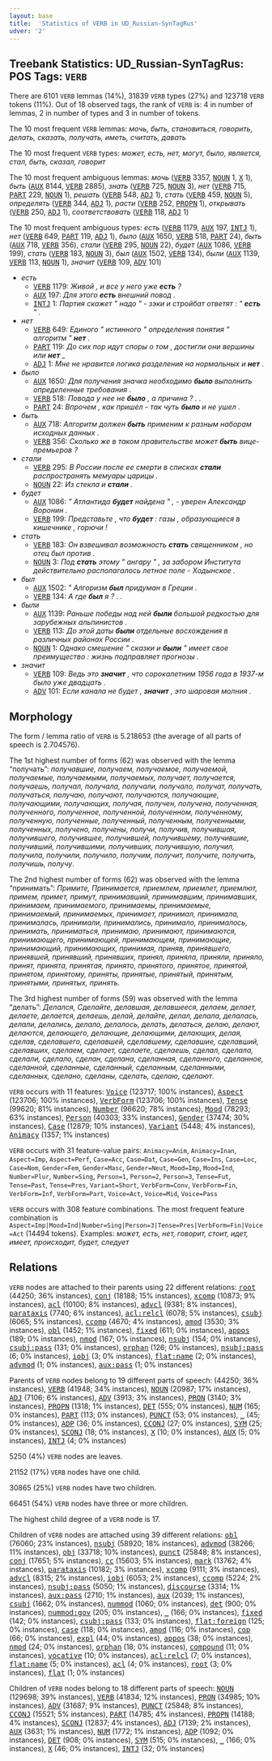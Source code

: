 ```yaml
---
layout: base
title:  'Statistics of VERB in UD_Russian-SynTagRus'
udver: '2'
---
```


## Treebank Statistics: UD_Russian-SynTagRus: POS Tags: `VERB`

There are 6101 `VERB` lemmas (14%), 31839 `VERB` types (27%) and 123718 `VERB` tokens (11%).
Out of 18 observed tags, the rank of `VERB` is: 4 in number of lemmas, 2 in number of types and 3 in number of tokens.

The 10 most frequent `VERB` lemmas: <em>мочь, быть, становиться, говорить, делать, сказать, получать, иметь, считать, давать</em>

The 10 most frequent `VERB` types:  <em>может, есть, нет, могут, было, является, стал, быть, сказал, говорит</em>

The 10 most frequent ambiguous lemmas: <em>мочь</em> (<tt><a href="ru_syntagrus-pos-VERB.html">VERB</a></tt> 3357, <tt><a href="ru_syntagrus-pos-NOUN.html">NOUN</a></tt> 1, <tt><a href="ru_syntagrus-pos-X.html">X</a></tt> 1), <em>быть</em> (<tt><a href="ru_syntagrus-pos-AUX.html">AUX</a></tt> 8144, <tt><a href="ru_syntagrus-pos-VERB.html">VERB</a></tt> 2885), <em>знать</em> (<tt><a href="ru_syntagrus-pos-VERB.html">VERB</a></tt> 725, <tt><a href="ru_syntagrus-pos-NOUN.html">NOUN</a></tt> 3), <em>нет</em> (<tt><a href="ru_syntagrus-pos-VERB.html">VERB</a></tt> 715, <tt><a href="ru_syntagrus-pos-PART.html">PART</a></tt> 229, <tt><a href="ru_syntagrus-pos-NOUN.html">NOUN</a></tt> 1), <em>решать</em> (<tt><a href="ru_syntagrus-pos-VERB.html">VERB</a></tt> 548, <tt><a href="ru_syntagrus-pos-ADJ.html">ADJ</a></tt> 1), <em>стать</em> (<tt><a href="ru_syntagrus-pos-VERB.html">VERB</a></tt> 459, <tt><a href="ru_syntagrus-pos-NOUN.html">NOUN</a></tt> 5), <em>определять</em> (<tt><a href="ru_syntagrus-pos-VERB.html">VERB</a></tt> 344, <tt><a href="ru_syntagrus-pos-ADJ.html">ADJ</a></tt> 1), <em>расти</em> (<tt><a href="ru_syntagrus-pos-VERB.html">VERB</a></tt> 252, <tt><a href="ru_syntagrus-pos-PROPN.html">PROPN</a></tt> 1), <em>открывать</em> (<tt><a href="ru_syntagrus-pos-VERB.html">VERB</a></tt> 250, <tt><a href="ru_syntagrus-pos-ADJ.html">ADJ</a></tt> 1), <em>соответствовать</em> (<tt><a href="ru_syntagrus-pos-VERB.html">VERB</a></tt> 118, <tt><a href="ru_syntagrus-pos-ADJ.html">ADJ</a></tt> 1)

The 10 most frequent ambiguous types:  <em>есть</em> (<tt><a href="ru_syntagrus-pos-VERB.html">VERB</a></tt> 1179, <tt><a href="ru_syntagrus-pos-AUX.html">AUX</a></tt> 197, <tt><a href="ru_syntagrus-pos-INTJ.html">INTJ</a></tt> 1), <em>нет</em> (<tt><a href="ru_syntagrus-pos-VERB.html">VERB</a></tt> 649, <tt><a href="ru_syntagrus-pos-PART.html">PART</a></tt> 119, <tt><a href="ru_syntagrus-pos-ADJ.html">ADJ</a></tt> 1), <em>было</em> (<tt><a href="ru_syntagrus-pos-AUX.html">AUX</a></tt> 1650, <tt><a href="ru_syntagrus-pos-VERB.html">VERB</a></tt> 518, <tt><a href="ru_syntagrus-pos-PART.html">PART</a></tt> 24), <em>быть</em> (<tt><a href="ru_syntagrus-pos-AUX.html">AUX</a></tt> 718, <tt><a href="ru_syntagrus-pos-VERB.html">VERB</a></tt> 356), <em>стали</em> (<tt><a href="ru_syntagrus-pos-VERB.html">VERB</a></tt> 295, <tt><a href="ru_syntagrus-pos-NOUN.html">NOUN</a></tt> 22), <em>будет</em> (<tt><a href="ru_syntagrus-pos-AUX.html">AUX</a></tt> 1086, <tt><a href="ru_syntagrus-pos-VERB.html">VERB</a></tt> 199), <em>стать</em> (<tt><a href="ru_syntagrus-pos-VERB.html">VERB</a></tt> 183, <tt><a href="ru_syntagrus-pos-NOUN.html">NOUN</a></tt> 3), <em>был</em> (<tt><a href="ru_syntagrus-pos-AUX.html">AUX</a></tt> 1502, <tt><a href="ru_syntagrus-pos-VERB.html">VERB</a></tt> 134), <em>были</em> (<tt><a href="ru_syntagrus-pos-AUX.html">AUX</a></tt> 1139, <tt><a href="ru_syntagrus-pos-VERB.html">VERB</a></tt> 113, <tt><a href="ru_syntagrus-pos-NOUN.html">NOUN</a></tt> 1), <em>значит</em> (<tt><a href="ru_syntagrus-pos-VERB.html">VERB</a></tt> 109, <tt><a href="ru_syntagrus-pos-ADV.html">ADV</a></tt> 101)


* <em>есть</em>
  * <tt><a href="ru_syntagrus-pos-VERB.html">VERB</a></tt> 1179: <em>Живой , и все у него уже <b>есть</b> ?</em>
  * <tt><a href="ru_syntagrus-pos-AUX.html">AUX</a></tt> 197: <em>Для этого <b>есть</b> внешний повод .</em>
  * <tt><a href="ru_syntagrus-pos-INTJ.html">INTJ</a></tt> 1: <em>Партия скажет " надо " - зэки и стройбат ответят : " <b>есть</b> " .</em>
* <em>нет</em>
  * <tt><a href="ru_syntagrus-pos-VERB.html">VERB</a></tt> 649: <em>Единого " истинного " определения понятия " алгоритм " <b>нет</b> .</em>
  * <tt><a href="ru_syntagrus-pos-PART.html">PART</a></tt> 119: <em>До сих пор идут споры о том , достигли они вершины или <b>нет</b> _</em>
  * <tt><a href="ru_syntagrus-pos-ADJ.html">ADJ</a></tt> 1: <em>Мне не нравится логика разделения на нормальных и <b>нет</b> .</em>
* <em>было</em>
  * <tt><a href="ru_syntagrus-pos-AUX.html">AUX</a></tt> 1650: <em>Для получения значка необходимо <b>было</b> выполнить определенные требования .</em>
  * <tt><a href="ru_syntagrus-pos-VERB.html">VERB</a></tt> 518: <em>Повода у нее не <b>было</b> , а причина ? . .</em>
  * <tt><a href="ru_syntagrus-pos-PART.html">PART</a></tt> 24: <em>Впрочем , как пришел - так чуть <b>было</b> и не ушел .</em>
* <em>быть</em>
  * <tt><a href="ru_syntagrus-pos-AUX.html">AUX</a></tt> 718: <em>Алгоритм должен <b>быть</b> применим к разным наборам исходных данных .</em>
  * <tt><a href="ru_syntagrus-pos-VERB.html">VERB</a></tt> 356: <em>Сколько же в таком правительстве может <b>быть</b> вице-премьеров ?</em>
* <em>стали</em>
  * <tt><a href="ru_syntagrus-pos-VERB.html">VERB</a></tt> 295: <em>В России после ее смерти в списках <b>стали</b> распространять мемуары царицы .</em>
  * <tt><a href="ru_syntagrus-pos-NOUN.html">NOUN</a></tt> 22: <em>Из стекла и <b>стали</b> .</em>
* <em>будет</em>
  * <tt><a href="ru_syntagrus-pos-AUX.html">AUX</a></tt> 1086: <em>" Атлантида <b>будет</b> найдена " , - уверен Александр Воронин .</em>
  * <tt><a href="ru_syntagrus-pos-VERB.html">VERB</a></tt> 199: <em>Представьте , что <b>будет</b> : газы , образующиеся в кишечнике , горючи !</em>
* <em>стать</em>
  * <tt><a href="ru_syntagrus-pos-VERB.html">VERB</a></tt> 183: <em>Он взвешивал возможность <b>стать</b> священником , но отец был против .</em>
  * <tt><a href="ru_syntagrus-pos-NOUN.html">NOUN</a></tt> 3: <em>Под <b>стать</b> этому " ангару " , за забором Института действительно располагалось летное поле - Ходынское .</em>
* <em>был</em>
  * <tt><a href="ru_syntagrus-pos-AUX.html">AUX</a></tt> 1502: <em>" Алгоризм <b>был</b> придуман в Греции .</em>
  * <tt><a href="ru_syntagrus-pos-VERB.html">VERB</a></tt> 134: <em>А где <b>был</b> я ? . .</em>
* <em>были</em>
  * <tt><a href="ru_syntagrus-pos-AUX.html">AUX</a></tt> 1139: <em>Раньше победы над ней <b>были</b> большой редкостью для зарубежных альпинистов .</em>
  * <tt><a href="ru_syntagrus-pos-VERB.html">VERB</a></tt> 113: <em>До этой даты <b>были</b> отдельные восхождения в различных районах России .</em>
  * <tt><a href="ru_syntagrus-pos-NOUN.html">NOUN</a></tt> 1: <em>Однако смешение " сказки и <b>были</b> " имеет свое преимущество : жизнь подправляет прогнозы .</em>
* <em>значит</em>
  * <tt><a href="ru_syntagrus-pos-VERB.html">VERB</a></tt> 109: <em>Ведь это <b>значит</b> , что сорокалетним 1956 года в 1937-м было уже двадцать .</em>
  * <tt><a href="ru_syntagrus-pos-ADV.html">ADV</a></tt> 101: <em>Если канала не будет , <b>значит</b> , это шаровая молния .</em>

## Morphology

The form / lemma ratio of `VERB` is 5.218653 (the average of all parts of speech is 2.704576).

The 1st highest number of forms (62) was observed with the lemma “получать”: <em>получавшие, получаем, получаемое, получаемой, получаемые, получаемыми, получаемых, получает, получается, получаешь, получал, получала, получали, получало, получат, получать, получаться, получаю, получают, получаются, получающие, получающими, получающих, получая, получен, получена, полученная, полученного, полученное, полученной, полученном, полученному, полученную, полученные, полученный, полученным, полученными, полученных, получено, получены, получи, получив, получившая, получившего, получившее, получившей, получившему, получившие, получивший, получившими, получивших, получившую, получил, получила, получили, получило, получим, получит, получите, получить, получишь, получу</em>.

The 2nd highest number of forms (62) was observed with the lemma “принимать”: <em>Примите, Принимается, приемлем, приемлет, приемлют, примем, примет, примут, принимавший, принимавшим, принимавших, принимаем, принимаемого, принимаемы, принимаемые, принимаемый, принимаемых, принимает, принимал, принимала, принималась, принимали, принимались, принимало, принималось, принимать, приниматься, принимаю, принимают, принимаются, принимающего, принимающей, принимающем, принимающие, принимающий, принимающих, принимая, приняв, принявшего, принявшей, принявший, принявших, принял, приняла, приняли, приняло, принят, принята, принятая, принято, принятого, принятое, принятой, принятом, принятому, приняты, принятые, принятый, принятым, принятыми, принятых, принять</em>.

The 3rd highest number of forms (59) was observed with the lemma “делать”: <em>Делался, Сделайте, делавшая, делавшееся, делаем, делает, делаете, делается, делаешь, делай, делайте, делал, делала, делалась, делали, делались, делало, делалось, делать, делаться, делаю, делают, делаются, делающего, делающие, делающими, делающих, делая, сделав, сделавшего, сделавшей, сделавшему, сделавшие, сделавший, сделавших, сделаем, сделает, сделаете, сделаешь, сделал, сделала, сделали, сделало, сделан, сделана, сделанная, сделанного, сделанное, сделанной, сделанные, сделанный, сделанным, сделанными, сделанных, сделано, сделаны, сделать, сделаю, сделают</em>.

`VERB` occurs with 11 features: <tt><a href="ru_syntagrus-feat-Voice.html">Voice</a></tt> (123717; 100% instances), <tt><a href="ru_syntagrus-feat-Aspect.html">Aspect</a></tt> (123706; 100% instances), <tt><a href="ru_syntagrus-feat-VerbForm.html">VerbForm</a></tt> (123706; 100% instances), <tt><a href="ru_syntagrus-feat-Tense.html">Tense</a></tt> (99620; 81% instances), <tt><a href="ru_syntagrus-feat-Number.html">Number</a></tt> (96620; 78% instances), <tt><a href="ru_syntagrus-feat-Mood.html">Mood</a></tt> (78293; 63% instances), <tt><a href="ru_syntagrus-feat-Person.html">Person</a></tt> (40303; 33% instances), <tt><a href="ru_syntagrus-feat-Gender.html">Gender</a></tt> (37474; 30% instances), <tt><a href="ru_syntagrus-feat-Case.html">Case</a></tt> (12879; 10% instances), <tt><a href="ru_syntagrus-feat-Variant.html">Variant</a></tt> (5448; 4% instances), <tt><a href="ru_syntagrus-feat-Animacy.html">Animacy</a></tt> (1357; 1% instances)

`VERB` occurs with 31 feature-value pairs: `Animacy=Anim`, `Animacy=Inan`, `Aspect=Imp`, `Aspect=Perf`, `Case=Acc`, `Case=Dat`, `Case=Gen`, `Case=Ins`, `Case=Loc`, `Case=Nom`, `Gender=Fem`, `Gender=Masc`, `Gender=Neut`, `Mood=Imp`, `Mood=Ind`, `Number=Plur`, `Number=Sing`, `Person=1`, `Person=2`, `Person=3`, `Tense=Fut`, `Tense=Past`, `Tense=Pres`, `Variant=Short`, `VerbForm=Conv`, `VerbForm=Fin`, `VerbForm=Inf`, `VerbForm=Part`, `Voice=Act`, `Voice=Mid`, `Voice=Pass`

`VERB` occurs with 308 feature combinations.
The most frequent feature combination is `Aspect=Imp|Mood=Ind|Number=Sing|Person=3|Tense=Pres|VerbForm=Fin|Voice=Act` (14494 tokens).
Examples: <em>может, есть, нет, говорит, стоит, идет, имеет, происходит, будет, следует</em>


## Relations

`VERB` nodes are attached to their parents using 22 different relations: <tt><a href="ru_syntagrus-dep-root.html">root</a></tt> (44250; 36% instances), <tt><a href="ru_syntagrus-dep-conj.html">conj</a></tt> (18188; 15% instances), <tt><a href="ru_syntagrus-dep-xcomp.html">xcomp</a></tt> (10873; 9% instances), <tt><a href="ru_syntagrus-dep-acl.html">acl</a></tt> (10100; 8% instances), <tt><a href="ru_syntagrus-dep-advcl.html">advcl</a></tt> (9381; 8% instances), <tt><a href="ru_syntagrus-dep-parataxis.html">parataxis</a></tt> (7740; 6% instances), <tt><a href="ru_syntagrus-dep-acl-relcl.html">acl:relcl</a></tt> (6078; 5% instances), <tt><a href="ru_syntagrus-dep-csubj.html">csubj</a></tt> (6065; 5% instances), <tt><a href="ru_syntagrus-dep-ccomp.html">ccomp</a></tt> (4670; 4% instances), <tt><a href="ru_syntagrus-dep-amod.html">amod</a></tt> (3530; 3% instances), <tt><a href="ru_syntagrus-dep-obl.html">obl</a></tt> (1452; 1% instances), <tt><a href="ru_syntagrus-dep-fixed.html">fixed</a></tt> (611; 0% instances), <tt><a href="ru_syntagrus-dep-appos.html">appos</a></tt> (189; 0% instances), <tt><a href="ru_syntagrus-dep-nmod.html">nmod</a></tt> (167; 0% instances), <tt><a href="ru_syntagrus-dep-nsubj.html">nsubj</a></tt> (154; 0% instances), <tt><a href="ru_syntagrus-dep-csubj-pass.html">csubj:pass</a></tt> (131; 0% instances), <tt><a href="ru_syntagrus-dep-orphan.html">orphan</a></tt> (126; 0% instances), <tt><a href="ru_syntagrus-dep-nsubj-pass.html">nsubj:pass</a></tt> (6; 0% instances), <tt><a href="ru_syntagrus-dep-iobj.html">iobj</a></tt> (3; 0% instances), <tt><a href="ru_syntagrus-dep-flat-name.html">flat:name</a></tt> (2; 0% instances), <tt><a href="ru_syntagrus-dep-advmod.html">advmod</a></tt> (1; 0% instances), <tt><a href="ru_syntagrus-dep-aux-pass.html">aux:pass</a></tt> (1; 0% instances)

Parents of `VERB` nodes belong to 19 different parts of speech:  (44250; 36% instances), <tt><a href="ru_syntagrus-pos-VERB.html">VERB</a></tt> (41948; 34% instances), <tt><a href="ru_syntagrus-pos-NOUN.html">NOUN</a></tt> (20987; 17% instances), <tt><a href="ru_syntagrus-pos-ADJ.html">ADJ</a></tt> (7106; 6% instances), <tt><a href="ru_syntagrus-pos-ADV.html">ADV</a></tt> (3913; 3% instances), <tt><a href="ru_syntagrus-pos-PRON.html">PRON</a></tt> (3140; 3% instances), <tt><a href="ru_syntagrus-pos-PROPN.html">PROPN</a></tt> (1318; 1% instances), <tt><a href="ru_syntagrus-pos-DET.html">DET</a></tt> (555; 0% instances), <tt><a href="ru_syntagrus-pos-NUM.html">NUM</a></tt> (165; 0% instances), <tt><a href="ru_syntagrus-pos-PART.html">PART</a></tt> (113; 0% instances), <tt><a href="ru_syntagrus-pos-PUNCT.html">PUNCT</a></tt> (53; 0% instances), <tt><a href="ru_syntagrus-dep-_.html">_</a></tt> (45; 0% instances), <tt><a href="ru_syntagrus-pos-ADP.html">ADP</a></tt> (36; 0% instances), <tt><a href="ru_syntagrus-pos-CCONJ.html">CCONJ</a></tt> (27; 0% instances), <tt><a href="ru_syntagrus-pos-SYM.html">SYM</a></tt> (25; 0% instances), <tt><a href="ru_syntagrus-pos-SCONJ.html">SCONJ</a></tt> (18; 0% instances), <tt><a href="ru_syntagrus-pos-X.html">X</a></tt> (10; 0% instances), <tt><a href="ru_syntagrus-pos-AUX.html">AUX</a></tt> (5; 0% instances), <tt><a href="ru_syntagrus-pos-INTJ.html">INTJ</a></tt> (4; 0% instances)

5250 (4%) `VERB` nodes are leaves.

21152 (17%) `VERB` nodes have one child.

30865 (25%) `VERB` nodes have two children.

66451 (54%) `VERB` nodes have three or more children.

The highest child degree of a `VERB` node is 17.

Children of `VERB` nodes are attached using 39 different relations: <tt><a href="ru_syntagrus-dep-obl.html">obl</a></tt> (76060; 23% instances), <tt><a href="ru_syntagrus-dep-nsubj.html">nsubj</a></tt> (58920; 18% instances), <tt><a href="ru_syntagrus-dep-advmod.html">advmod</a></tt> (38266; 11% instances), <tt><a href="ru_syntagrus-dep-obj.html">obj</a></tt> (33718; 10% instances), <tt><a href="ru_syntagrus-dep-punct.html">punct</a></tt> (25848; 8% instances), <tt><a href="ru_syntagrus-dep-conj.html">conj</a></tt> (17651; 5% instances), <tt><a href="ru_syntagrus-dep-cc.html">cc</a></tt> (15603; 5% instances), <tt><a href="ru_syntagrus-dep-mark.html">mark</a></tt> (13762; 4% instances), <tt><a href="ru_syntagrus-dep-parataxis.html">parataxis</a></tt> (10182; 3% instances), <tt><a href="ru_syntagrus-dep-xcomp.html">xcomp</a></tt> (9111; 3% instances), <tt><a href="ru_syntagrus-dep-advcl.html">advcl</a></tt> (8315; 2% instances), <tt><a href="ru_syntagrus-dep-iobj.html">iobj</a></tt> (6053; 2% instances), <tt><a href="ru_syntagrus-dep-ccomp.html">ccomp</a></tt> (5224; 2% instances), <tt><a href="ru_syntagrus-dep-nsubj-pass.html">nsubj:pass</a></tt> (5050; 1% instances), <tt><a href="ru_syntagrus-dep-discourse.html">discourse</a></tt> (3314; 1% instances), <tt><a href="ru_syntagrus-dep-aux-pass.html">aux:pass</a></tt> (2710; 1% instances), <tt><a href="ru_syntagrus-dep-aux.html">aux</a></tt> (2039; 1% instances), <tt><a href="ru_syntagrus-dep-csubj.html">csubj</a></tt> (1662; 0% instances), <tt><a href="ru_syntagrus-dep-nummod.html">nummod</a></tt> (1060; 0% instances), <tt><a href="ru_syntagrus-dep-det.html">det</a></tt> (900; 0% instances), <tt><a href="ru_syntagrus-dep-nummod-gov.html">nummod:gov</a></tt> (205; 0% instances), <tt><a href="ru_syntagrus-dep-_.html">_</a></tt> (166; 0% instances), <tt><a href="ru_syntagrus-dep-fixed.html">fixed</a></tt> (142; 0% instances), <tt><a href="ru_syntagrus-dep-csubj-pass.html">csubj:pass</a></tt> (133; 0% instances), <tt><a href="ru_syntagrus-dep-flat-foreign.html">flat:foreign</a></tt> (125; 0% instances), <tt><a href="ru_syntagrus-dep-case.html">case</a></tt> (118; 0% instances), <tt><a href="ru_syntagrus-dep-amod.html">amod</a></tt> (116; 0% instances), <tt><a href="ru_syntagrus-dep-cop.html">cop</a></tt> (66; 0% instances), <tt><a href="ru_syntagrus-dep-expl.html">expl</a></tt> (44; 0% instances), <tt><a href="ru_syntagrus-dep-appos.html">appos</a></tt> (38; 0% instances), <tt><a href="ru_syntagrus-dep-nmod.html">nmod</a></tt> (24; 0% instances), <tt><a href="ru_syntagrus-dep-orphan.html">orphan</a></tt> (18; 0% instances), <tt><a href="ru_syntagrus-dep-compound.html">compound</a></tt> (11; 0% instances), <tt><a href="ru_syntagrus-dep-vocative.html">vocative</a></tt> (10; 0% instances), <tt><a href="ru_syntagrus-dep-acl-relcl.html">acl:relcl</a></tt> (7; 0% instances), <tt><a href="ru_syntagrus-dep-flat-name.html">flat:name</a></tt> (5; 0% instances), <tt><a href="ru_syntagrus-dep-acl.html">acl</a></tt> (4; 0% instances), <tt><a href="ru_syntagrus-dep-root.html">root</a></tt> (3; 0% instances), <tt><a href="ru_syntagrus-dep-flat.html">flat</a></tt> (1; 0% instances)

Children of `VERB` nodes belong to 18 different parts of speech: <tt><a href="ru_syntagrus-pos-NOUN.html">NOUN</a></tt> (129698; 39% instances), <tt><a href="ru_syntagrus-pos-VERB.html">VERB</a></tt> (41834; 12% instances), <tt><a href="ru_syntagrus-pos-PRON.html">PRON</a></tt> (34985; 10% instances), <tt><a href="ru_syntagrus-pos-ADV.html">ADV</a></tt> (31687; 9% instances), <tt><a href="ru_syntagrus-pos-PUNCT.html">PUNCT</a></tt> (25848; 8% instances), <tt><a href="ru_syntagrus-pos-CCONJ.html">CCONJ</a></tt> (15521; 5% instances), <tt><a href="ru_syntagrus-pos-PART.html">PART</a></tt> (14785; 4% instances), <tt><a href="ru_syntagrus-pos-PROPN.html">PROPN</a></tt> (14188; 4% instances), <tt><a href="ru_syntagrus-pos-SCONJ.html">SCONJ</a></tt> (12837; 4% instances), <tt><a href="ru_syntagrus-pos-ADJ.html">ADJ</a></tt> (7139; 2% instances), <tt><a href="ru_syntagrus-pos-AUX.html">AUX</a></tt> (3631; 1% instances), <tt><a href="ru_syntagrus-pos-NUM.html">NUM</a></tt> (1772; 1% instances), <tt><a href="ru_syntagrus-pos-ADP.html">ADP</a></tt> (1092; 0% instances), <tt><a href="ru_syntagrus-pos-DET.html">DET</a></tt> (908; 0% instances), <tt><a href="ru_syntagrus-pos-SYM.html">SYM</a></tt> (515; 0% instances), <tt><a href="ru_syntagrus-dep-_.html">_</a></tt> (166; 0% instances), <tt><a href="ru_syntagrus-pos-X.html">X</a></tt> (46; 0% instances), <tt><a href="ru_syntagrus-pos-INTJ.html">INTJ</a></tt> (32; 0% instances)

